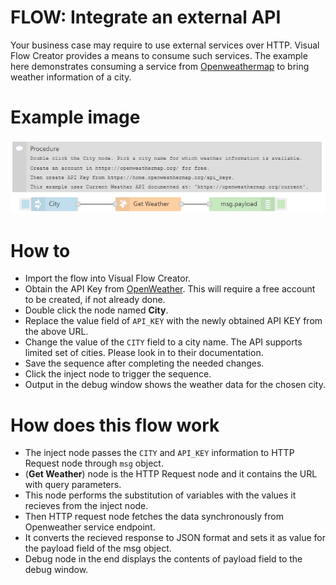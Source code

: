 # FLOW: Integrate an external API

Your business case may require to use external services over HTTP. Visual Flow Creator provides a means to consume such services. The example here demonstrates consuming a service from [Openweathermap](https://openweathermap.org) to bring weather information of a city.

# Example image

![image](./doc/externalApi.png)

# How to

- Import the flow into Visual Flow Creator.
- Obtain the API Key from [OpenWeather](https://home.openweathermap.org/api_keys). This will require a free account to be created, if not already done.
- Double click the node named **City**.
- Replace the value field of `API_KEY` with the newly obtained API KEY from the above URL.
- Change the value of the `CITY` field to a city name. The API supports limited set of cities. Please look in to their documentation. 
- Save the sequence after completing the needed changes.
- Click the inject node to trigger the sequence.
- Output in the debug window shows the weather data for the chosen city.

# How does this flow work

 - The inject node passes the `CITY` and `API_KEY` information to HTTP Request node through `msg` object.
 - (**Get Weather**) node is the HTTP Request node and it contains the URL with query parameters.
 - This node performs the substitution of variables with the values it recieves from the inject node.
 - Then HTTP request node fetches the data synchronously from Openweather service endpoint.
 - It converts the recieved response to JSON format and sets it as value for the payload field of the msg object.
 - Debug node in the end displays the contents of payload field to the debug window. 
